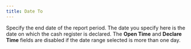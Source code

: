 ```yaml
---
title: Date To
---
```



Specify the end date of the report period. The date you specify here  is the date on which the cash register is declared. The **Open 
 Time** and **Declare Time** fields  are disabled if the date range selected is more than one day.
